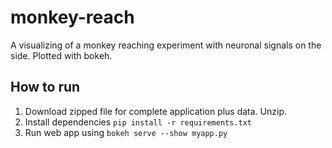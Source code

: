 # monkey-reach
A visualizing of a monkey reaching experiment with neuronal signals on the side. Plotted with bokeh.
## How to run
1. Download zipped file for complete application plus data. Unzip.
2. Install dependencies `pip install -r requirements.txt`
3. Run web app using `bokeh serve --show myapp.py`
